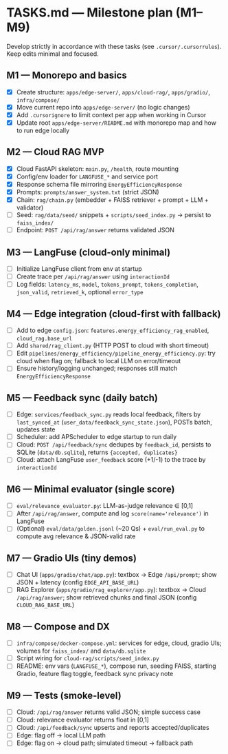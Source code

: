# TASKS.md — Milestone plan (M1–M9)

Develop strictly in accordance with these tasks (see `.cursor/.cursorrules`). Keep edits minimal and focused.

## M1 — Monorepo and basics
- [X] Create structure: `apps/edge-server/`, `apps/cloud-rag/`, `apps/gradio/`, `infra/compose/`
- [X] Move current repo into `apps/edge-server/` (no logic changes)
- [X] Add `.cursorignore` to limit context per app when working in Cursor
- [X] Update root `apps/edge-server/README.md` with monorepo map and how to run edge locally

## M2 — Cloud RAG MVP
- [X] Cloud FastAPI skeleton: `main.py`, `/health`, route mounting
- [X] Config/env loader for `LANGFUSE_*` and service port
- [X] Response schema file mirroring `EnergyEfficiencyResponse`
- [X] Prompts: `prompts/answer_system.txt` (strict JSON)
- [X] Chain: `rag/chain.py` (embedder + FAISS retriever + prompt + LLM + validator)
- [ ] Seed: `rag/data/seed/` snippets + `scripts/seed_index.py` → persist to `faiss_index/`
- [ ] Endpoint: `POST /api/rag/answer` returns validated JSON

## M3 — LangFuse (cloud-only minimal)
- [ ] Initialize LangFuse client from env at startup
- [ ] Create trace per `/api/rag/answer` using `interactionId`
- [ ] Log fields: `latency_ms`, `model`, `tokens_prompt`, `tokens_completion`, `json_valid`, `retrieved_k`, optional `error_type`

## M4 — Edge integration (cloud-first with fallback)
- [ ] Add to edge `config.json`: `features.energy_efficiency_rag_enabled`, `cloud_rag.base_url`
- [ ] Add `shared/rag_client.py` (HTTP POST to cloud with short timeout)
- [ ] Edit `pipelines/energy_efficiency/pipeline_energy_efficiency.py`: try cloud when flag on; fallback to local LLM on error/timeout
- [ ] Ensure history/logging unchanged; responses still match `EnergyEfficiencyResponse`

## M5 — Feedback sync (daily batch)
- [ ] Edge: `services/feedback_sync.py` reads local feedback, filters by `last_synced_at` (`user_data/feedback_sync_state.json`), POSTs batch, updates state
- [ ] Scheduler: add APScheduler to edge startup to run daily
- [ ] Cloud: `POST /api/feedback/sync` dedupes by `feedback_id`, persists to SQLite (`data/db.sqlite`), returns `{accepted, duplicates}`
- [ ] Cloud: attach LangFuse `user_feedback` score (+1/-1) to the trace by `interactionId`

## M6 — Minimal evaluator (single score)
- [ ] `eval/relevance_evaluator.py`: LLM-as-judge relevance ∈ [0,1]
- [ ] After `/api/rag/answer`, compute and log `score(name='relevance')` in LangFuse
- [ ] (Optional) `eval/data/golden.jsonl` (~20 Qs) + `eval/run_eval.py` to compute avg relevance & JSON-valid rate

## M7 — Gradio UIs (tiny demos)
- [ ] Chat UI (`apps/gradio/chat/app.py`): textbox → Edge `/api/prompt`; show JSON + latency (config `EDGE_API_BASE_URL`)
- [ ] RAG Explorer (`apps/gradio/rag_explorer/app.py`): textbox → Cloud `/api/rag/answer`; show retrieved chunks and final JSON (config `CLOUD_RAG_BASE_URL`)

## M8 — Compose and DX
- [ ] `infra/compose/docker-compose.yml`: services for edge, cloud, gradio UIs; volumes for `faiss_index/` and `data/db.sqlite`
- [ ] Script wiring for `cloud-rag/scripts/seed_index.py`
- [ ] README: env vars (`LANGFUSE_*`), compose run, seeding FAISS, starting Gradio, feature flag toggle, feedback sync privacy note

## M9 — Tests (smoke-level)
- [ ] Cloud: `/api/rag/answer` returns valid JSON; simple success case
- [ ] Cloud: relevance evaluator returns float in [0,1]
- [ ] Cloud: `/api/feedback/sync` upserts and reports accepted/duplicates
- [ ] Edge: flag off → local LLM path
- [ ] Edge: flag on → cloud path; simulated timeout → fallback path
